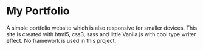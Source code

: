 # My Portfolio
A simple portfolio website which is also responsive for smaller devices. This site is created with html5, css3, sass and little Vanila.js with cool type writer effect. No framework is used in this project. 
